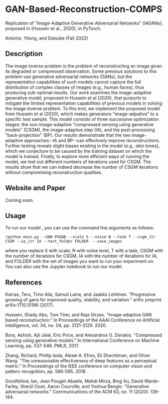 # GAN-Based-Reconstruction-COMPS

Replication of "Image-Adaptive Generative Adversarial Netowrks" (IAGANs), proposed in (Hussein et al., 2020), in PyTorch. 

Antonio, Yilong, and Daisuke (Fall 2022)

## Description

The image inverse problem is the problem of reconstructing an image given its degraded 
or compressed observation. Some previous solutions to this problem use generative adversarial 
networks (GANs), but the representation capabilities of such models cannot capture the full 
distribution of complex classes of images (e.g., human faces), thus producing sub-optimal results. 
Our work examines the image-adaptive generative model, proposed in Hussein et al (2020), that 
purports to mitigate the limited representation capabilities of previous models in solving the 
image inverse problem. To this end, we implement the proposed model from Hussein et al (2020), 
which makes generators "image-adpative" to a specific test sample. This model consists of three 
successive optimization stages: the non-image-adaptive "compressed sensing using generative models" 
(CSGM), the image-adaptive step (IA), and the post-processing "back-projection" (BP). Our results 
demonstrate that the two image-adaptive approaches--IA and BP--can effectively improve reconstructions. 
Further testing reveals slight biases existing in the model (e.g., skin tones), which we conjecture to 
be caused by the training dataset on which the model is trained. Finally, to explore more efficient ways 
of running the model, we test out different numbers of iterations used for CSGM. The results show that we 
can indeed decrease the number of CSGM iterations without compromising reconstruction qualities. 

## Website and Paper
Coming soon.

## Usage
To run our model , you can use the command line arguments as follows:

``` 
!python main.py --GAN PGGAN --scale S --noise N --task T --csgm_itr CSGM --ia_itr IA --test_folder FOLDER  --save_images 
```

where you replace S with scale, N with noise level, T with a task, CSGM with the number of iterations for CSGM, IA with the number of iterations for IA, and FOLDER with the set of images you want to run your experiment on. You can also use the Jupyter notebook to run our model.

## References
Karras, Tero, Timo Aila, Samuli Laine, and Jaakko Lehtinen. "Progressive growing of gans for improved quality, stability, and variation." arXiv preprint arXiv:1710.10196 (2017).

Hussein, Shady Abu, Tom Tirer, and Raja Giryes. "Image-adaptive GAN based reconstruction." In Proceedings of the AAAI Conference on Artificial Intelligence, vol. 34, no. 04, pp. 3121-3129. 2020.

Bora, Ashish, Ajil Jalal, Eric Price, and Alexandros G. Dimakis. "Compressed sensing using generative models." In International Conference on Machine Learning, pp. 537-546. PMLR, 2017.

Zhang, Richard, Phillip Isola, Alexei A. Efros, Eli Shechtman, and Oliver Wang. "The unreasonable effectiveness of deep features as a perceptual metric." In Proceedings of the IEEE conference on computer vision and pattern recognition, pp. 586-595. 2018.

Goodfellow, Ian, Jean Pouget-Abadie, Mehdi Mirza, Bing Xu, David Warde-Farley, Sherjil Ozair, Aaron Courville, and Yoshua Bengio. "Generative adversarial networks." Communications of the ACM 63, no. 11 (2020): 139-144.
